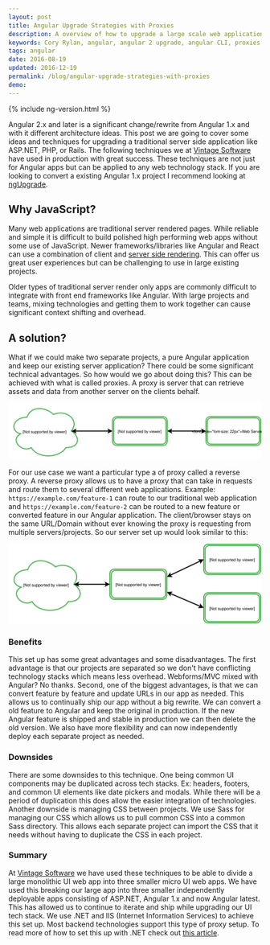 ```yaml
---
layout: post
title: Angular Upgrade Strategies with Proxies
description: A overview of how to upgrade a large scale web application to Angular with server side proxies.
keywords: Cory Rylan, angular, angular 2 upgrade, angular CLI, proxies
tags: angular
date: 2016-08-19
updated: 2016-12-19
permalink: /blog/angular-upgrade-strategies-with-proxies
demo:
---
```


{% include ng-version.html %}

Angular 2.x and later is a significant change/rewrite from Angular 1.x and with it different architecture ideas.
This post we are going to cover some ideas and techniques for upgrading a traditional server side application like ASP.NET, 
PHP, or Rails. The following techniques we at [Vintage Software](https://vintagesoftware.com) have used in production
with great success. These techniques are not just for Angular apps but can be applied to any web technology stack.
If you are looking to convert a existing Angular 1.x project I recommend 
looking at [ngUpgrade](https://angular.io/docs/ts/latest/guide/upgrade.html).

## Why JavaScript?

Many web applications are traditional server rendered pages. While reliable and simple it is difficult
to build polished high performing web apps without some use of JavaScript. Newer frameworks/libraries like Angular and React 
can use a combination of client and [server side rendering](https://universal.angular.io). This can offer us great user experiences but can be challenging 
to use in large existing projects.

Older types of traditional server render only apps are commonly difficult to integrate
with front end frameworks like Angular. With large projects and teams, mixing technologies and getting
them to work together can cause significant context shifting and overhead. 

## A solution?

What if we could make two separate projects, a pure Angular application and keep our existing server application?
There could be some significant technical advantages. So how would we go about doing this? This can be achieved with
what is called proxies. A proxy is server that can retrieve assets and data from another server on the 
clients behalf.

<img src="/assets/images/posts/2016-08-19-angular-upgrade-strategies-with-reverse-proxies/proxy.svg" bp-layout="full-width 7--max float-center" alt="Server Proxy" />

For our use case we want a particular type a of proxy called a reverse proxy. A reverse proxy allows us to have a proxy 
that can take in requests and route them to several different web applications. Example: `https://example.com/feature-1` 
can route to our traditional web application and `https://example.com/feature-2` can be routed to a new feature or converted feature
in our Angular application. The client/browser stays on the same URL/Domain without ever knowing the proxy is requesting from
multiple servers/projects. So our server set up would look similar to this:

<img src="/assets/images/posts/2016-08-19-angular-upgrade-strategies-with-reverse-proxies/reverse-proxy.svg" bp-layout="full-width 7--max float-center" alt="Reverse Server Proxy"/>

### Benefits

This set up has some great advantages and some disadvantages. The first advantage is that our projects are separated
so we don't have conflicting technology stacks which means less overhead. Webforms/MVC mixed with Angular? No thanks. 
Second, one of the biggest advantages, is that we can convert feature by feature and update URLs in our app as needed. 
This allows us to continually ship our app without a big rewrite. We can convert a old feature to Angular and keep the 
original in production. If the new Angular feature is shipped and stable in production we can then delete the old
version. We also have more flexibility and can now independently deploy each separate project as needed.

### Downsides

There are some downsides to this technique. One being common UI components may be duplicated across tech stacks. Ex: headers,
footers, and common UI elements like date pickers and modals. While there will be a period of duplication this does allow the
easier integration of technologies. Another downside is managing CSS between projects. We use Sass for managing our CSS which allows
us to pull common CSS into a common Sass directory. This allows each separate project can import the CSS that it needs without
having to duplicate the CSS in each project.

### Summary

At [Vintage Software](https://vintagesoftware.com) we have used these techniques to be able to divide a large monolithic
UI web app into three smaller micro UI web apps. We have used this breaking our large app into three smaller independently deployable apps 
consisting of ASP.NET, Angular 1.x and now Angular latest. This has allowed us to continue to iterate and ship while upgrading
our UI tech stack. We use .NET and IIS (Internet Information Services) to achieve this set up. 
Most backend technologies support this type of proxy setup. To read more of how to set this up with .NET check out
[this article](http://www.iis.net/learn/extensions/url-rewrite-module/reverse-proxy-with-url-rewrite-v2-and-application-request-routing).